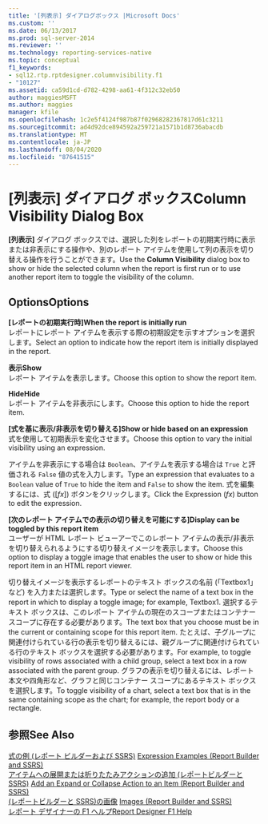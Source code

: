 ```yaml
---
title: '[列表示] ダイアログボックス |Microsoft Docs'
ms.custom: ''
ms.date: 06/13/2017
ms.prod: sql-server-2014
ms.reviewer: ''
ms.technology: reporting-services-native
ms.topic: conceptual
f1_keywords:
- sql12.rtp.rptdesigner.columnvisibility.f1
- "10127"
ms.assetid: ca59d1cd-d782-4298-aa61-4f312c32eb50
author: maggiesMSFT
ms.author: maggies
manager: kfile
ms.openlocfilehash: 1c2e5f4124f987b87f02968282367817d61c3211
ms.sourcegitcommit: ad4d92dce894592a259721a1571b1d8736abacdb
ms.translationtype: MT
ms.contentlocale: ja-JP
ms.lasthandoff: 08/04/2020
ms.locfileid: "87641515"
---
```

# <a name="column-visibility-dialog-box"></a><span data-ttu-id="e0535-102">[列表示] ダイアログ ボックス</span><span class="sxs-lookup"><span data-stu-id="e0535-102">Column Visibility Dialog Box</span></span>
  <span data-ttu-id="e0535-103">**[列表示]** ダイアログ ボックスでは、選択した列をレポートの初期実行時に表示または非表示にする操作や、別のレポート アイテムを使用して列の表示を切り替える操作を行うことができます。</span><span class="sxs-lookup"><span data-stu-id="e0535-103">Use the **Column Visibility** dialog box to show or hide the selected column when the report is first run or to use another report item to toggle the visibility of the column.</span></span>  
  
## <a name="options"></a><span data-ttu-id="e0535-104">Options</span><span class="sxs-lookup"><span data-stu-id="e0535-104">Options</span></span>  
 <span data-ttu-id="e0535-105">**[レポートの初期実行時]**</span><span class="sxs-lookup"><span data-stu-id="e0535-105">**When the report is initially run**</span></span>  
 <span data-ttu-id="e0535-106">レポートにレポート アイテムを表示する際の初期設定を示すオプションを選択します。</span><span class="sxs-lookup"><span data-stu-id="e0535-106">Select an option to indicate how the report item is initially displayed in the report.</span></span>  
  
 <span data-ttu-id="e0535-107">**表示**</span><span class="sxs-lookup"><span data-stu-id="e0535-107">**Show**</span></span>  
 <span data-ttu-id="e0535-108">レポート アイテムを表示します。</span><span class="sxs-lookup"><span data-stu-id="e0535-108">Choose this option to show the report item.</span></span>  
  
 <span data-ttu-id="e0535-109">**Hide**</span><span class="sxs-lookup"><span data-stu-id="e0535-109">**Hide**</span></span>  
 <span data-ttu-id="e0535-110">レポート アイテムを非表示にします。</span><span class="sxs-lookup"><span data-stu-id="e0535-110">Choose this option to hide the report item.</span></span>  
  
 <span data-ttu-id="e0535-111">**[式を基に表示/非表示を切り替える]**</span><span class="sxs-lookup"><span data-stu-id="e0535-111">**Show or hide based on an expression**</span></span>  
 <span data-ttu-id="e0535-112">式を使用して初期表示を変化させます。</span><span class="sxs-lookup"><span data-stu-id="e0535-112">Choose this option to vary the initial visibility using an expression.</span></span>  
  
 <span data-ttu-id="e0535-113">アイテムを非表示にする場合は `Boolean`、アイテムを表示する場合は `True` と評価される `False` 値の式を入力します。</span><span class="sxs-lookup"><span data-stu-id="e0535-113">Type an expression that evaluates to a `Boolean` value of `True` to hide the item and `False` to show the item.</span></span> <span data-ttu-id="e0535-114">式を編集するには、式 ([*fx*]) ボタンをクリックします。</span><span class="sxs-lookup"><span data-stu-id="e0535-114">Click the Expression (*fx*) button to edit the expression.</span></span>  
  
 <span data-ttu-id="e0535-115">**[次のレポート アイテムでの表示の切り替えを可能にする]**</span><span class="sxs-lookup"><span data-stu-id="e0535-115">**Display can be toggled by this report item**</span></span>  
 <span data-ttu-id="e0535-116">ユーザーが HTML レポート ビューアーでこのレポート アイテムの表示/非表示を切り替えられるようにする切り替えイメージを表示します。</span><span class="sxs-lookup"><span data-stu-id="e0535-116">Choose this option to display a toggle image that enables the user to show or hide this report item in an HTML report viewer.</span></span>  
  
 <span data-ttu-id="e0535-117">切り替えイメージを表示するレポートのテキスト ボックスの名前 (「Textbox1」など) を入力または選択します。</span><span class="sxs-lookup"><span data-stu-id="e0535-117">Type or select the name of a text box in the report in which to display a toggle image; for example, Textbox1.</span></span> <span data-ttu-id="e0535-118">選択するテキスト ボックスは、このレポート アイテムの現在のスコープまたはコンテナー スコープに存在する必要があります。</span><span class="sxs-lookup"><span data-stu-id="e0535-118">The text box that you choose must be in the current or containing scope for this report item.</span></span> <span data-ttu-id="e0535-119">たとえば、子グループに関連付けられている行の表示を切り替えるには、親グループに関連付けられている行のテキスト ボックスを選択する必要があります。</span><span class="sxs-lookup"><span data-stu-id="e0535-119">For example, to toggle visibility of rows associated with a child group, select a text box in a row associated with the parent group.</span></span> <span data-ttu-id="e0535-120">グラフの表示を切り替えるには、レポート本文や四角形など、グラフと同じコンテナー スコープにあるテキスト ボックスを選択します。</span><span class="sxs-lookup"><span data-stu-id="e0535-120">To toggle visibility of a chart, select a text box that is in the same containing scope as the chart; for example, the report body or a rectangle.</span></span>  
  
## <a name="see-also"></a><span data-ttu-id="e0535-121">参照</span><span class="sxs-lookup"><span data-stu-id="e0535-121">See Also</span></span>  
 <span data-ttu-id="e0535-122">[式の例 (レポート ビルダーおよび SSRS)](report-design/expression-examples-report-builder-and-ssrs.md) </span><span class="sxs-lookup"><span data-stu-id="e0535-122">[Expression Examples &#40;Report Builder and SSRS&#41;](report-design/expression-examples-report-builder-and-ssrs.md) </span></span>  
 <span data-ttu-id="e0535-123">[アイテムへの展開または折りたたみアクションの追加 &#40;レポートビルダーと SSRS&#41;](report-design/add-an-expand-or-collapse-action-to-an-item-report-builder-and-ssrs.md) </span><span class="sxs-lookup"><span data-stu-id="e0535-123">[Add an Expand or Collapse Action to an Item &#40;Report Builder and SSRS&#41;](report-design/add-an-expand-or-collapse-action-to-an-item-report-builder-and-ssrs.md) </span></span>  
 <span data-ttu-id="e0535-124">[&#40;レポートビルダーと SSRS&#41;の画像](report-design/images-report-builder-and-ssrs.md) </span><span class="sxs-lookup"><span data-stu-id="e0535-124">[Images &#40;Report Builder and SSRS&#41;](report-design/images-report-builder-and-ssrs.md) </span></span>  
 [<span data-ttu-id="e0535-125">レポート デザイナーの F1 ヘルプ</span><span class="sxs-lookup"><span data-stu-id="e0535-125">Report Designer F1 Help</span></span>](tools/report-designer-f1-help.md)  
  
  
